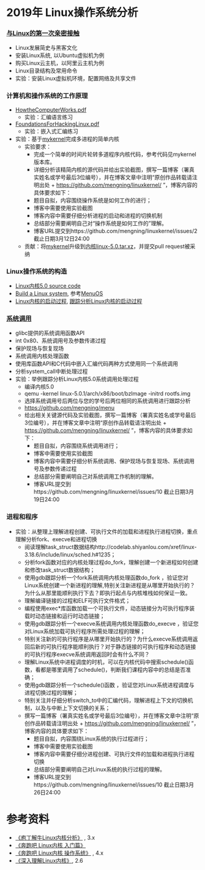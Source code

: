 # 2019年 Linux操作系统分析

### [与Linux的第一次亲密接触](https://github.com/mengning/linuxkernel/raw/master/1与Linux的第一次亲密接触.pdf)

* Linux发展简史与黑客文化 
* 安装Linux系统, 以Ubuntu虚拟机为例
* 购买Linux云主机，以阿里云主机为例
* Linux目录结构及常用命令
* 实验：安装Linux虚拟机环境，配置网络及共享文件

### 计算机和操作系统的工作原理

* [HowtheComputerWorks.pdf](https://github.com/mengning/linuxkernel/raw/master/HowtheComputerWorks.pdf)
   * 实验：汇编语言练习
* [FoundationsForHackingLinux.pdf](https://github.com/mengning/linuxkernel/raw/master/FoundationsForHackingLinux.pdf)
   * 实验：嵌入式汇编练习
* 实验：基于[mykernel](https://github.com/mengning/mykernel)完成多进程的简单内核
   * 实验要求：
       * 完成一个简单的时间片轮转多道程序内核代码，参考代码见mykernel版本库。
       * 详细分析该精简内核的源代码并给出实验截图，撰写一篇博客（署真实姓名或学号最后3位编号），并在博客文章中注明“原创作品转载请注明出处 + https://github.com/mengning/linuxkernel/ ”，博客内容的具体要求如下：
       * 题目自拟，内容围绕操作系统是如何工作的进行；
       * 博客中需要使用实验截图
       * 博客内容中需要仔细分析进程的启动和进程的切换机制
       * 总结部分需要阐明自己对“操作系统是如何工作的”理解。
       * 博客URL提交到https://github.com/mengning/linuxkernel/issues/2 截止日期3月12日24:00
   * 贡献：将[mykernel](https://github.com/mengning/mykernel)升级到[内核linux-5.0.tar.xz](https://cdn.kernel.org/pub/linux/kernel/v5.x/linux-5.0.tar.xz)，并提交pull request被采纳

### Linux操作系统的构造

* [Linux内核5.0 source code](https://github.com/mengning/linux/tree/v5.0)
* [Build a Linux system](https://github.com/mengning/linuxkernel/raw/master/BuildAndRunLinuxSystem.pdf), 参考[MenuOS](https://www.shiyanlou.com/courses/195)
* [Linux内核的启动过程](https://github.com/mengning/linux/blob/v5.0/init/main.c#L537), [跟踪分析Linux内核的启动过程](https://www.shiyanlou.com/courses/195/labs/725/document)

### [系统调用](https://github.com/mengning/linuxkernel/raw/master/SystemCall.pdf)

* glibc提供的系统调用函数API
* int 0x80、系统调用号及参数传递过程
* 保护现场与恢复现场
* 系统调用内核处理函数
* 使用库函数API和C代码中嵌入汇编代码两种方式使用同一个系统调用
* 分析system_call中断处理过程
* 实验：举例跟踪分析Linux内核5.0系统调用处理过程
   * 编译内核5.0
   * qemu -kernel linux-5.0.1/arch/x86/boot/bzImage -initrd rootfs.img
   * 选择系统调用号后两位与您的学号后两位相同的系统调用进行跟踪分析
   * https://github.com/mengning/menu
   * 给出相关关键源代码及实验截图，撰写一篇博客（署真实姓名或学号最后3位编号），并在博客文章中注明“原创作品转载请注明出处 + https://github.com/mengning/linuxkernel/ ”，博客内容的具体要求如下：
       * 题目自拟，内容围绕系统调用进行；
       * 博客中需要使用实验截图
       * 博客内容中需要仔细分析系统调用、保护现场与恢复现场、系统调用号及参数传递过程
       * 总结部分需要阐明自己对系统调用工作机制的理解。
       * 博客URL提交到https://github.com/mengning/linuxkernel/issues/10 截止日期3月19日24:00

### 进程和程序

* 实验：从整理上理解进程创建、可执行文件的加载和进程执行进程切换，重点理解分析fork、execve和进程切换
   * 阅读理解task_struct数据结构http://codelab.shiyanlou.com/xref/linux-3.18.6/include/linux/sched.h#1235；
   * 分析fork函数对应的内核处理过程do_fork，理解创建一个新进程如何创建和修改task_struct数据结构；
   * 使用gdb跟踪分析一个fork系统调用内核处理函数do_fork ，验证您对Linux系统创建一个新进程的理解,特别关注新进程是从哪里开始执行的？为什么从那里能顺利执行下去？即执行起点与内核堆栈如何保证一致。
   * 理解编译链接的过程和ELF可执行文件格式；
   * 编程使用exec*库函数加载一个可执行文件，动态链接分为可执行程序装载时动态链接和运行时动态链接；
   * 使用gdb跟踪分析一个execve系统调用内核处理函数do_execve ，验证您对Linux系统加载可执行程序所需处理过程的理解；
   * 特别关注新的可执行程序是从哪里开始执行的？为什么execve系统调用返回后新的可执行程序能顺利执行？对于静态链接的可执行程序和动态链接的可执行程序execve系统调用返回时会有什么不同？
   * 理解Linux系统中进程调度的时机，可以在内核代码中搜索schedule()函数，看都是哪里调用了schedule()，判断我们课程内容中的总结是否准确；
   * 使用gdb跟踪分析一个schedule()函数 ，验证您对Linux系统进程调度与进程切换过程的理解；
   * 特别关注并仔细分析switch_to中的汇编代码，理解进程上下文的切换机制，以及与中断上下文切换的关系；
   * 撰写一篇博客（署真实姓名或学号最后3位编号），并在博客文章中注明“原创作品转载请注明出处 + https://github.com/mengning/linuxkernel/ ”，博客内容的具体要求如下：
       * 题目自拟，内容围绕Linux系统的执行过程进行；
       * 博客中需要使用实验截图
       * 博客内容中需要仔细分进程创建、可执行文件的加载和进程执行进程切换
       * 总结部分需要阐明自己对Linux系统的执行过程的理解。
       * 博客URL提交到https://github.com/mengning/linuxkernel/issues/10 截止日期3月26日24:00

# 参考资料

* [《庖丁解牛Linux内核分析》](https://j.youzan.com/fky7z9) , 3.x
* [《奔跑吧 Linux内核 入门篇》](https://j.youzan.com/XXI7z9)
* [《奔跑吧 Linux内核 操作系统》](https://j.youzan.com/Ri67z9) , 4.x
* [《深入理解Linux内核》](https://book.douban.com/subject/2287506/), 2.6
